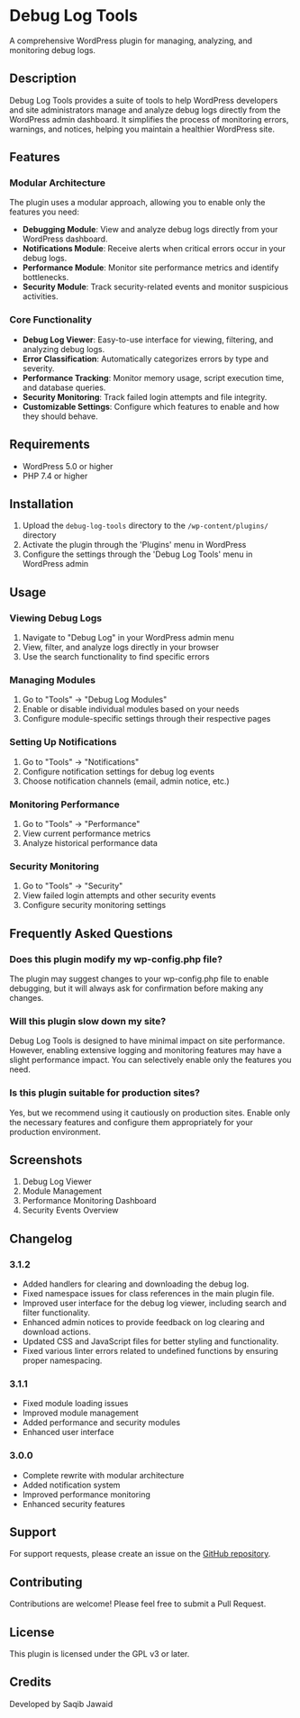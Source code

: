 # Debug Log Tools

A comprehensive WordPress plugin for managing, analyzing, and monitoring debug logs.

## Description

Debug Log Tools provides a suite of tools to help WordPress developers and site administrators manage and analyze debug logs directly from the WordPress admin dashboard. It simplifies the process of monitoring errors, warnings, and notices, helping you maintain a healthier WordPress site.

## Features

### Modular Architecture
The plugin uses a modular approach, allowing you to enable only the features you need:

- **Debugging Module**: View and analyze debug logs directly from your WordPress dashboard.
- **Notifications Module**: Receive alerts when critical errors occur in your debug logs.
- **Performance Module**: Monitor site performance metrics and identify bottlenecks.
- **Security Module**: Track security-related events and monitor suspicious activities.

### Core Functionality

- **Debug Log Viewer**: Easy-to-use interface for viewing, filtering, and analyzing debug logs.
- **Error Classification**: Automatically categorizes errors by type and severity.
- **Performance Tracking**: Monitor memory usage, script execution time, and database queries.
- **Security Monitoring**: Track failed login attempts and file integrity.
- **Customizable Settings**: Configure which features to enable and how they should behave.

## Requirements

- WordPress 5.0 or higher
- PHP 7.4 or higher

## Installation

1. Upload the `debug-log-tools` directory to the `/wp-content/plugins/` directory
2. Activate the plugin through the 'Plugins' menu in WordPress
3. Configure the settings through the 'Debug Log Tools' menu in WordPress admin

## Usage

### Viewing Debug Logs

1. Navigate to "Debug Log" in your WordPress admin menu
2. View, filter, and analyze logs directly in your browser
3. Use the search functionality to find specific errors

### Managing Modules

1. Go to "Tools" → "Debug Log Modules"
2. Enable or disable individual modules based on your needs
3. Configure module-specific settings through their respective pages

### Setting Up Notifications

1. Go to "Tools" → "Notifications"
2. Configure notification settings for debug log events
3. Choose notification channels (email, admin notice, etc.)

### Monitoring Performance

1. Go to "Tools" → "Performance"
2. View current performance metrics
3. Analyze historical performance data

### Security Monitoring

1. Go to "Tools" → "Security"
2. View failed login attempts and other security events
3. Configure security monitoring settings

## Frequently Asked Questions

### Does this plugin modify my wp-config.php file?

The plugin may suggest changes to your wp-config.php file to enable debugging, but it will always ask for confirmation before making any changes.

### Will this plugin slow down my site?

Debug Log Tools is designed to have minimal impact on site performance. However, enabling extensive logging and monitoring features may have a slight performance impact. You can selectively enable only the features you need.

### Is this plugin suitable for production sites?

Yes, but we recommend using it cautiously on production sites. Enable only the necessary features and configure them appropriately for your production environment.

## Screenshots

1. Debug Log Viewer
2. Module Management
3. Performance Monitoring Dashboard
4. Security Events Overview

## Changelog

### 3.1.2
- Added handlers for clearing and downloading the debug log.
- Fixed namespace issues for class references in the main plugin file.
- Improved user interface for the debug log viewer, including search and filter functionality.
- Enhanced admin notices to provide feedback on log clearing and download actions.
- Updated CSS and JavaScript files for better styling and functionality.
- Fixed various linter errors related to undefined functions by ensuring proper namespacing.

### 3.1.1
- Fixed module loading issues
- Improved module management
- Added performance and security modules
- Enhanced user interface

### 3.0.0
- Complete rewrite with modular architecture
- Added notification system
- Improved performance monitoring
- Enhanced security features

## Support

For support requests, please create an issue on the [GitHub repository](https://github.com/saqibj/debug-log-tools).

## Contributing

Contributions are welcome! Please feel free to submit a Pull Request.

## License

This plugin is licensed under the GPL v3 or later.

## Credits

Developed by Saqib Jawaid
